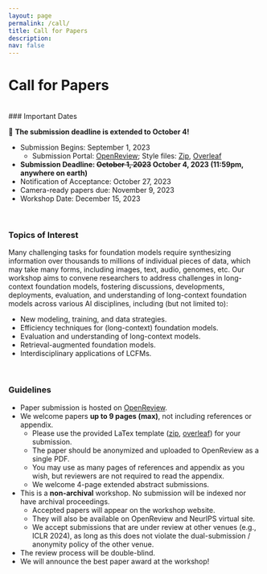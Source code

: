 ```yaml
---
layout: page
permalink: /call/
title: Call for Papers
description:
nav: false
---
```


# Call for Papers
<br>
### Important Dates

:loudspeaker: __The submission deadline is extended to October 4!__

* Submission Begins: September 1, 2023
  * Submission Portal: [OpenReview](https://openreview.net/group?id=NeurIPS.cc/2023/Workshop/Instruction); Style files: [Zip](/assets/template/instruction_workshop_template.zip), [Overleaf](https://www.overleaf.com/latex/templates/instruction-workshop-at-neurips-2023-template/fqkhtqxvjrrq)
* __Submission Deadline: ~~October 1, 2023~~ October 4, 2023 (11:59pm, anywhere on earth)__
* Notification of Acceptance: October 27, 2023
* Camera-ready papers due: November 9, 2023
* Workshop Date: December 15, 2023


<br>

### Topics of Interest

Many challenging tasks for foundation models require synthesizing information over thousands to millions of individual pieces of data, which may take many forms, including images, text, audio, genomes, etc. Our workshop aims to convene researchers to address challenges in long-context foundation models, fostering discussions, developments, deployments, evaluation, and understanding of long-context foundation models across various AI disciplines, including (but not limited to):

* New modeling, training, and data strategies.
* Efficiency techniques for (long-context) foundation models.
* Evaluation and understanding of long-context models.
* Retrieval-augmented foundation models.
* Interdisciplinary applications of LCFMs.

<br>

### Guidelines

* Paper submission is hosted on [OpenReview](https://openreview.net/group?id=NeurIPS.cc/2023/Workshop/Instruction).
* We welcome papers __up to 9 pages (max)__, not including references or appendix. 
  * Please use the provided LaTex template ([zip](/assets/template/instruction_workshop_template.zip), [overleaf](https://www.overleaf.com/latex/templates/instruction-workshop-at-neurips-2023-template/fqkhtqxvjrrq)) for your submission.
  * The paper should be anonymized and uploaded to OpenReview as a single PDF. 
  * You may use as many pages of references and appendix as you wish, but reviewers are not required to read the appendix. 
  * We welcome 4-page extended abstract submissions.
* This is a __non-archival__ workshop. No submission will be indexed nor have archival proceedings.
  * Accepted papers will appear on the workshop website. 
  * They will also be available on OpenReview and NeurIPS virtual site.
  * We accept submissions that are under review at other venues (e.g., ICLR 2024), as long as this does not violate the dual-submission / anonymity policy of the other venue.
* The review process will be double-blind.
* We will announce the best paper award at the workshop!
<br>
